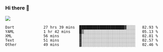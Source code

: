 ### Hi there 👋

<!--
**guozhigq/guozhigq** is a ✨ _special_ ✨ repository because its `README.md` (this file) appears on your GitHub profile.

Here are some ideas to get you started:

- 🔭 I’m currently working on ...
- 🌱 I’m currently learning ...
- 👯 I’m looking to collaborate on ...
- 🤔 I’m looking for help with ...
- 💬 Ask me about ...
- 📫 How to reach me: ...
- 😄 Pronouns: ...
- ⚡ Fun fact: ...
-->
![](https://github-readme-stats.vercel.app/api?username=guozhigq&show_icons=true)
<!--START_SECTION:waka-->

```text
Dart             27 hrs 39 mins  ████████████████████▓░░░░   82.93 %
YAML             1 hr 42 mins    █▒░░░░░░░░░░░░░░░░░░░░░░░   05.13 %
XML              56 mins         ▓░░░░░░░░░░░░░░░░░░░░░░░░   02.81 %
Text             51 mins         ▓░░░░░░░░░░░░░░░░░░░░░░░░   02.57 %
Other            49 mins         ▓░░░░░░░░░░░░░░░░░░░░░░░░   02.46 %
```

<!--END_SECTION:waka-->
